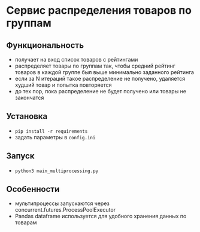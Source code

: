 # Сервис распределения товаров по группам

## Функциональность
- получает на вход список товаров с рейтингами
- распределяет товары по группам так, чтобы средний рейтинг товаров в каждой группе был выше минимально заданного рейтинга
- если за N итераций такое распределение не получено, удаляется худший товар и попытка повторяется
- до тех пор, пока распределение не будет получено или товары не закончатся

## Установка
- ``pip install -r requirements``
- задать параметры в ``config.ini``

## Запуск
- ``python3 main_multiprocessing.py``

## Особенности
- мультипроцессы запускаются через concurrent.futures.ProcessPoolExecutor
- Pandas dataframe используется для удобного хранения данных по товарам
